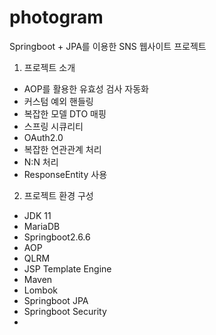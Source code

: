 # photogram
Springboot + JPA를 이용한 SNS 웹사이트 프로젝트

1. 프로젝트 소개

- AOP를 활용한 유효성 검사 자동화
- 커스텀 예외 핸들링
- 복잡한 모델 DTO 매핑
- 스프링 시큐리티
- OAuth2.0
- 복잡한 연관관계 처리
- N:N 처리
- ResponseEntity 사용

2. 프로젝트 환경 구성

- JDK 11
- MariaDB
- Springboot2.6.6
- AOP
- QLRM
- JSP Template Engine
- Maven
- Lombok
- Springboot JPA
- Springboot Security
- 